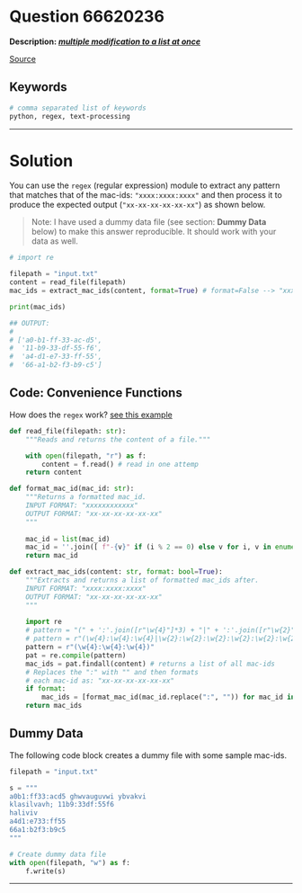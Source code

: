# Question 66620236

**Description: [_multiple modification to a list at once_][#Q]**

[Source][#Q]

[#Q]: https://stackoverflow.com/questions/66620236/multiple-modification-to-a-list-at-once/66620817#66620817

## Keywords

```bash
# comma separated list of keywords
python, regex, text-processing
```

---

# Solution

You can use the `regex` (regular expression) module to extract any pattern that matches that of the 
mac-ids: `"xxxx:xxxx:xxxx"` and then process it to produce the expected output (`"xx-xx-xx-xx-xx-xx"`) 
as shown below.

> Note: I have used a dummy data file (see section: **Dummy Data** below) to make this answer 
> reproducible. It should work with your data as well.

```python
# import re

filepath = "input.txt"
content = read_file(filepath)
mac_ids = extract_mac_ids(content, format=True) # format=False --> "xxxx:xxxx:xxxx"

print(mac_ids)

## OUTPUT:
#
# ['a0-b1-ff-33-ac-d5',
#  '11-b9-33-df-55-f6',
#  'a4-d1-e7-33-ff-55',
#  '66-a1-b2-f3-b9-c5']
```

## **Code**: Convenience Functions

How does the `regex` work? [see this example](https://regex101.com/r/aXCFfa/1)

```python
def read_file(filepath: str):
    """Reads and returns the content of a file."""

    with open(filepath, "r") as f:
        content = f.read() # read in one attemp
    return content

def format_mac_id(mac_id: str):
    """Returns a formatted mac_id.
    INPUT FORMAT: "xxxxxxxxxxxx"
    OUTPUT FORMAT: "xx-xx-xx-xx-xx-xx"
    """
    
    mac_id = list(mac_id)
    mac_id = ''.join([ f"-{v}" if (i % 2 == 0) else v for i, v in enumerate(mac_id)])[1:]
    return mac_id

def extract_mac_ids(content: str, format: bool=True):
    """Extracts and returns a list of formatted mac_ids after.
    INPUT FORMAT: "xxxx:xxxx:xxxx"
    OUTPUT FORMAT: "xx-xx-xx-xx-xx-xx"
    """
    
    import re
    # pattern = "(" + ':'.join([r"\w{4}"]*3) + "|" + ':'.join([r"\w{2}"]*6) + ")"
    # pattern = r"(\w{4}:\w{4}:\w{4}|\w{2}:\w{2}:\w{2}:\w{2}:\w{2}:\w{2})"
    pattern = r"(\w{4}:\w{4}:\w{4})"
    pat = re.compile(pattern)
    mac_ids = pat.findall(content) # returns a list of all mac-ids
    # Replaces the ":" with "" and then formats 
    # each mac-id as: "xx-xx-xx-xx-xx-xx"
    if format:
        mac_ids = [format_mac_id(mac_id.replace(":", "")) for mac_id in mac_ids]
    return mac_ids
```

## Dummy Data

The following code block creates a dummy file with some sample mac-ids. 

```python
filepath = "input.txt"

s = """
a0b1:ff33:acd5 ghwvauguvwi ybvakvi
klasilvavh; 11b9:33df:55f6
haliviv
a4d1:e733:ff55
66a1:b2f3:b9c5
"""

# Create dummy data file
with open(filepath, "w") as f:
    f.write(s)
```


---

